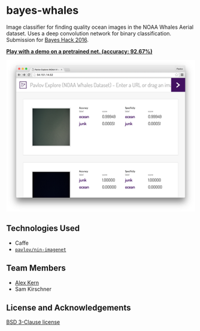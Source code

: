 # bayes-whales

Image classifier for finding quality ocean images in the NOAA Whales Aerial dataset. Uses a deep convolution network for binary classification. Submission for [Bayes Hack 2016](http://bayeshack.org/).

[**Play with a demo on a pretrained net. (accuracy: 92.67%)**](http://54.151.14.52/)

![example screenshot](https://raw.githubusercontent.com/kern/bayes-whales/master/resources/screenshot.png)

## Technologies Used

* Caffe
* [`pavlov/nin-imagenet`](https://github.com/pavlovml/nin-imagenet)

## Team Members

* [Alex Kern](https://github.com/kern)
* Sam Kirschner

## License and Acknowledgements

[BSD 3-Clause license](https://github.com/kern/bayes-whales/blob/master/LICENSE)
